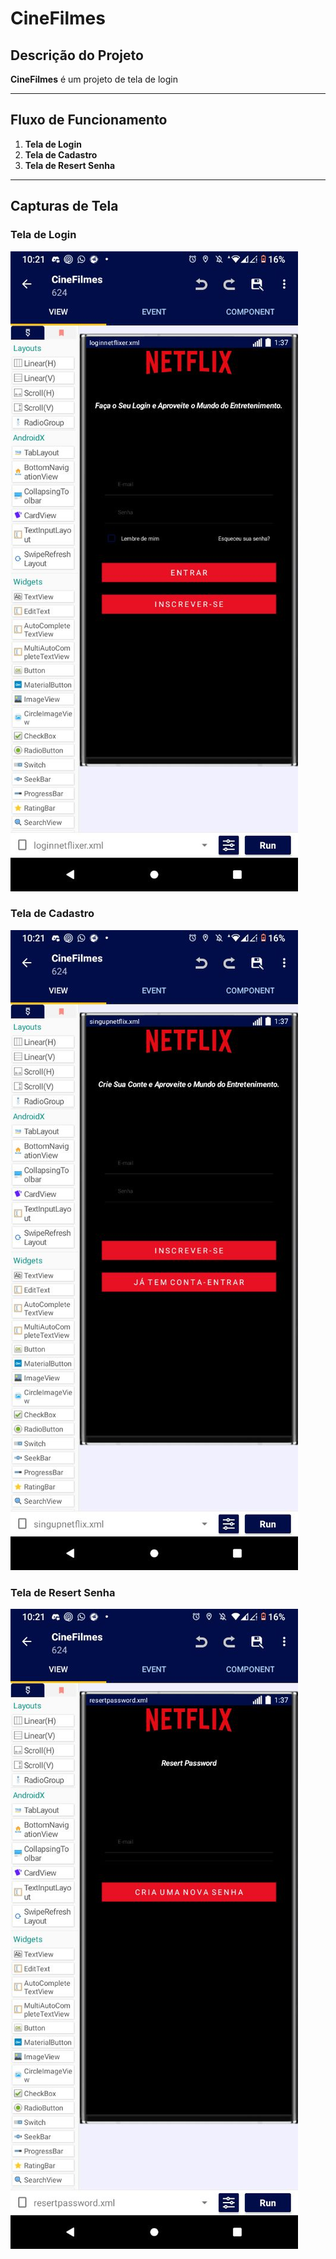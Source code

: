 # CineFilmes

## Descrição do Projeto

**CineFilmes** é um projeto de tela de login

---

## Fluxo de Funcionamento

1. **Tela de Login**
2. **Tela de Cadastro**
3. **Tela de Resert Senha**
---

## Capturas de Tela

### Tela de Login
![Tela de Pesquisa](screenshot1.jpg)

### Tela de Cadastro
![Resultados da Pesquisa](screenshot2.jpg)

### Tela de Resert Senha
![Detalhes do Filme](screenshot3.jpg)
